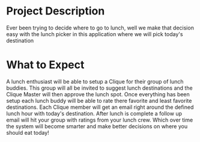 # Project Description
Ever been trying to decide where to go to lunch, well we make that decision easy with the lunch picker in this application where we will pick today's destination

# What to Expect
A lunch enthusiast will be able to setup a Clique for their group of lunch buddies. This group will all be invited to suggest lunch destinations and the Clique Master will then approve the lunch spot. Once everything has been setup each lunch buddy will be able to rate there favorite and least favorite destinations. Each Clique member will get an email right around the defined lunch hour with today's destination. After lunch is complete a follow up email will hit your group with ratings from your lunch crew. Which over time the system will become smarter and make better decisions on where you should eat today!
